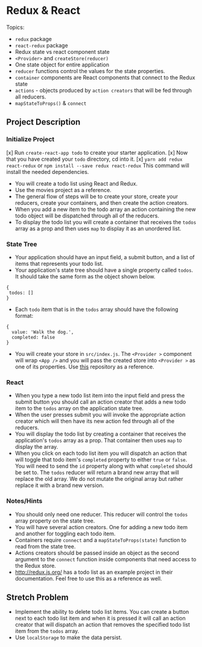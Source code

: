 # Redux & React

Topics:

- `redux` package
- `react-redux` package
- Redux state vs react component state
- `<Provider>` and `createStore(reducer)`
- One state object for entire application
- `reducer` functions control the values for the state properties.
- `container` components are React components that connect to the Redux state
- `actions` - objects produced by `action creators` that will be fed through all reducers.
- `mapStateToProps()` & `connect`

## Project Description

### Initialize Project

[x] Run `create-react-app todo` to create your starter application.
[x] Now that you have created your `todo` directory, cd into it.
[x] `yarn add redux react-redux` or `npm install --save redux react-redux` This command will install the needed dependencies.

- You will create a todo list using React and Redux.
- Use the movies project as a reference.
- The general flow of steps will be to create your store, create your reducers, create your containers, and then create the action creators.
- When you add a new item to the todo array an action containing the new todo object will be dispatched through all of the reducers.
- To display the todo list you will create a container that receives the `todos` array as a prop and then uses `map` to display it as an unordered list.

### State Tree

- Your application should have an input field, a submit button, and a list of items that represents your todo list.
- Your application's state tree should have a single property called `todos`. It should take the same form as the object shown below.

```
{
 todos: []
}
```

- Each `todo` item that is in the `todos` array should have the following format:

```
{
  value: 'Walk the dog.',
  completed: false
}
```

- You will create your store in `src/index.js`. The `<Provider >` component will wrap `<App />` and you will pass the created store into `<Provider >` as one of its properties. Use [this](https://github.com/SunJieMing/redux-example-movies) repository as a reference.

### React

- When you type a new todo list item into the input field and press the submit button you should call an action creator that adds a new todo item to the `todos` array on the application state tree.
- When the user presses submit you will invoke the appropriate action creator which will then have its new action fed through all of the reducers.
- You will display the todo list by creating a container that receives the application's `todos` array as a prop. That container then uses `map` to display the array.
- When you click on each todo list item you will dispatch an action that will toggle that todo item's `completed` property to either `true` or `false`. You will need to send the `id` property along with what `completed` should be set to. The `todos` reducer will return a brand new array that will replace the old array. We do not mutate the original array but rather replace it with a brand new version.

### Notes/Hints

- You should only need one reducer. This reducer will control the `todos` array property on the state tree.
- You will have several action creators. One for adding a new todo item and another for toggling each todo item.
- Containers require `connect` and a `mapStateToProps(state)` function to read from the state tree.
- Actions creators should be passed inside an object as the second argument to the `connect` function inside components that need access to the Redux store.
- http://redux.js.org/ has a todo list as an example project in their documentation. Feel free to use this as a reference as well.

## Stretch Problem

- Implement the ability to delete todo list items. You can create a button next to each todo list item and when it is pressed it will call an action creator that will dispatch an action that removes the specified todo list item from the `todos` array.
- Use `localStorage` to make the data persist.
